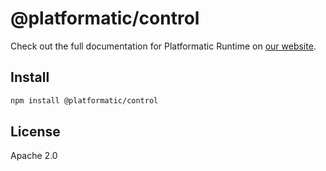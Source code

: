 # @platformatic/control

Check out the full documentation for Platformatic Runtime on [our website](https://docs.platformatic.dev/docs/guides/runtime-cli-managing).

## Install

```sh
npm install @platformatic/control
```

## License

Apache 2.0
